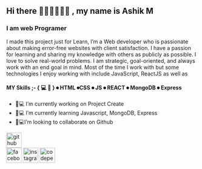 ## Hi there 👨🏾‍🤝‍👨🏾🤝 , my name is Ashik M
### I am web Programer

I made this project just for Learn, 
I’m a  Web developer who is passionate about making error-free websites with client satisfaction. I have a passion for learning and sharing my knowledge with others as publicly as possible. I love to solve real-world problems. I am strategic, goal-oriented, and always work with an end goal in mind. Most of the time I work with  but some technologies I enjoy working with include  JavaScript, ReactJS as well as 

#### MY Skills ;- { 💻 📖 } ⏺ HTML  ⏺CSS ⏺ JS ⏺ REACT ⏺ MongoDB ⏺ Express

- 🔭💻 I’m currently working on Project Create 
- 🌱💻 I’m currently learning Javascript, MongoDB, Express 
- 👯💻I’m looking to collaborate on Github 


[<img src='https://cdn.jsdelivr.net/npm/simple-icons@3.0.1/icons/github.svg' alt='github' height='40'>](https://github.com/ashikmolla)  
[<img src='https://cdn.jsdelivr.net/npm/simple-icons@3.0.1/icons/facebook.svg' alt='facebook' height='40'>](https://www.facebook.com/profile.php?id=100049388054800) 
[<img src='https://cdn.jsdelivr.net/npm/simple-icons@3.0.1/icons/instagram.svg' alt='instagram' height='40'>](https://www.instagram.com/alliakbooribneashik/) 
[<img src='https://cdn.jsdelivr.net/npm/simple-icons@3.0.1/icons/codepen.svg' alt='codepen' height='40'>](https://leetcode.com/AshikMolla/)  



